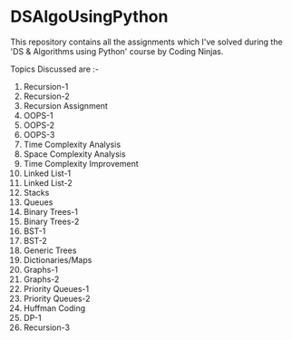 # DSAlgoUsingPython
This repository contains all the assignments which I've solved during the 'DS &amp; Algorithms using Python' course by Coding Ninjas.  

Topics Discussed are :-
1. Recursion-1
2. Recursion-2
3. Recursion Assignment
4. OOPS-1
5. OOPS-2
6. OOPS-3
7. Time Complexity Analysis
8. Space Complexity Analysis
9. Time Complexity Improvement
10. Linked List-1
11. Linked List-2
12. Stacks
13. Queues
14. Binary Trees-1
15. Binary Trees-2
16. BST-1
17. BST-2
18. Generic Trees
19. Dictionaries/Maps
20. Graphs-1
21. Graphs-2
22. Priority Queues-1
23. Priority Queues-2
24. Huffman Coding
25. DP-1
26. Recursion-3
